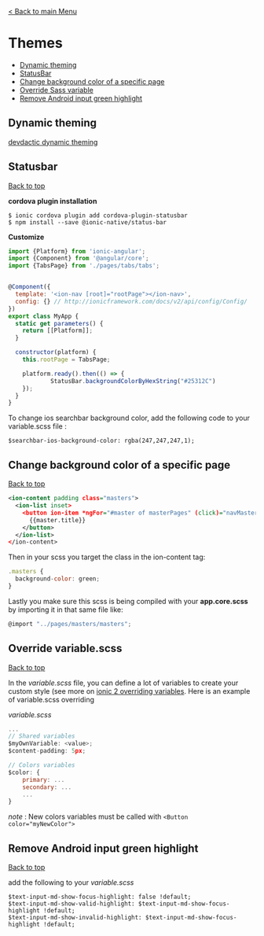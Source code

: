 [< Back to main Menu](https://github.com/gsoulie/Mobile-App-Development/blob/master/ionic2-test.md)    

# Themes

* [Dynamic theming](#dynamic-theming)    
* [StatusBar](#statusbar)    
* [Change background color of a specific page](#change-background-color-of-a-specific-page)    
* [Override Sass variable](#override-variable-sass)    
* [Remove Android input green highlight](#remove-android-input-green-highlight)    

## Dynamic theming

[devdactic dynamic theming](https://devdactic.com/dynamic-theming-ionic/)    

## Statusbar
[Back to top](#themes)    

**cordova plugin installation**

```
$ ionic cordova plugin add cordova-plugin-statusbar
$ npm install --save @ionic-native/status-bar
```

**Customize**

```javascript
import {Platform} from 'ionic-angular';
import {Component} from '@angular/core';
import {TabsPage} from './pages/tabs/tabs';


@Component({
  template: '<ion-nav [root]="rootPage"></ion-nav>',
  config: {} // http://ionicframework.com/docs/v2/api/config/Config/
})
export class MyApp {
  static get parameters() {
    return [[Platform]];
  }

  constructor(platform) {
    this.rootPage = TabsPage;

    platform.ready().then(() => {
            StatusBar.backgroundColorByHexString("#25312C")
    });
  }
}
```

To change ios searchbar background color, add the following code to your variable.scss file :

```$searchbar-ios-background-color: rgba(247,247,247,1);```

## Change background color of a specific page
[Back to top](#themes)    

```xml
<ion-content padding class="masters">
  <ion-list inset>
    <button ion-item *ngFor="#master of masterPages" (click)="navMaster(master)">
      {{master.title}}
    </button>
  </ion-list>
</ion-content>
```

Then in your scss you target the class in the ion-content tag:

```javascript
.masters {
  background-color: green;
}
```

Lastly you make sure this scss is being compiled with your **app.core.scss** by importing it in that same file like:

```javascript
@import "../pages/masters/masters";
```

## Override variable.scss
[Back to top](#themes)    

In the *variable.scss* file, you can define a lot of variables to create your custom style (see more on [ionic 2 overriding variables](#https://ionicframework.com/docs/v2/theming/overriding-ionic-variables/). Here is an example of variable.scss overriding

*variable.scss*

```javascript
...
// Shared variables
$myOwnVariable: <value>;
$content-padding: 5px;

// Colors variables
$color: {
	primary: ...
	secondary: ...
	...
}

```

*note* : New colors variables must be called with ```<Button color="myNewColor">```

## Remove Android input green highlight
[Back to top](#themes)    

add the following to your *variable.scss*

```
$text-input-md-show-focus-highlight: false !default;
$text-input-md-show-valid-highlight: $text-input-md-show-focus-highlight !default;
$text-input-md-show-invalid-highlight: $text-input-md-show-focus-highlight !default;
```

